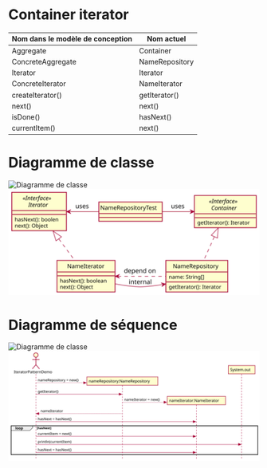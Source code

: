 # Container iterator

|Nom dans le modèle de conception | Nom actuel |
|-|-|
|Aggregate|Container|                
|ConcreteAggregate| NameRepository|
|Iterator| Iterator|
|ConcreteIterator| NameIterator|
|createIterator()| getIterator()|
|next()| next()|
|isDone()| hasNext()|
|currentItem()| next()|

# Diagramme de classe
![Diagramme de classe](https://www.plantuml.com/plantuml/png/ZPB1JiCm44Jl_eezqaFuW2YAAi6bbo81DyHXcsw3mLv7zbPgLV7lRA84J0Y8IsIzpCnEl5admIX7x-3MOXlHUu8zGUCm9JBfpNA7IY79sP4-esrwjR4i50_O4Dm45hHC4QfgCz6wXei1Q4asIb12l5gLC9tDU-QVu8Bz1TEMJj9RTo4uOcKyWhlTApMYIKDLsAAdU-f2iXfrxisif8G7RSpjq_EVPRuY9hWq7Vyz_f6IN7vv1zPtZZonfEpg5Yhamay6nipYhXqTfAY_MqlTOKUyXy1pVLKCXhb-s0UZCp-_18fnH2O_9aecstmMEZEFshMsqV_c0m00  "Diagramme de classe")
![](README/Diagramme%20de%20classe.svg)

# Diagramme de séquence
![Diagramme de classe](https://www.plantuml.com/plantuml/png/VPI_KiCm3CPtFuMkKrgk38m-odLWOUb0Hux1buZMX-C4MuRsaNWENWpPRVu7bYIoVfA-p_Pbwqav2gM1Ggk3KsM9K23ud--FW3P78VoxjhNY3EpfR3X5JkUnGf0cZX_dwrHEbODIQIkucdIkQsK95bQLw9-nhhncu2nt77VX0fI74J9JBrcBq_RGuLD8ZX0O8fhGfU5F_A5uJWBZgX1HDQmVna9WjG8vMTo0nIyOsiYMmnvS-MTJcOPocmDIeuNhnnXN9Yvfq8d3u7hJUxK9N4zdJPioatH9S4Z1sQwpwBOXjPEWza5_nhtRm57v7Pwe7TNOb41A6xuK6p1e3tGKoX1asXPuWljhSYa0MeNNwUG22ZGU8OlFEUHDSKAWBOIfgXgoHavaHqfzAzHUL3RT9bxk1cO0ajms6LUwqiOYnsLi7SENPEsrnytjQCdv_yrTMHkCYIoRx4obovkElUUBrth8_knvocqLYAcQhprbVhexZO7B-sRSPNenPqyyYXDRVl8lu1S0)
![](README/Diagramme%20de%20sequence.svg)
